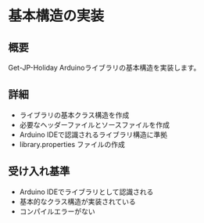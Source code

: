 # 基本構造の実装

## 概要
Get-JP-Holiday Arduinoライブラリの基本構造を実装します。

## 詳細
- ライブラリの基本クラス構造を作成
- 必要なヘッダーファイルとソースファイルを作成
- Arduino IDEで認識されるライブラリ構造に準拠
- library.properties ファイルの作成

## 受け入れ基準
- Arduino IDEでライブラリとして認識される
- 基本的なクラス構造が実装されている
- コンパイルエラーがない
